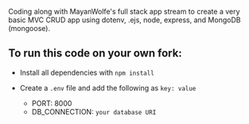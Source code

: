 Coding along with MayanWolfe's full stack app stream to create a very basic MVC CRUD app using dotenv, .ejs, node, express, and MongoDB (mongoose).

## To run this code on your own fork:

- Install all dependencies with `npm install`

- Create a `.env` file and add the following as `key: value` 
  - PORT: 8000 
  - DB_CONNECTION: `your database URI` 
